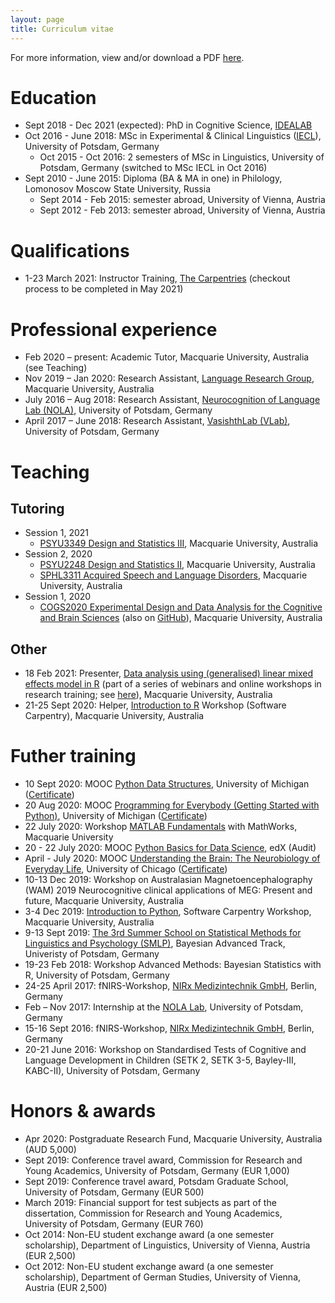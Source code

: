 ```yaml
---
layout: page
title: Curriculum vitae
---
```


For more information, view and/or download a PDF [here](CV_MKorochkina.pdf).

# Education

* Sept 2018 - Dec 2021 (expected): PhD in Cognitive Science, [IDEALAB](https://phd-idealab.com/)
* Oct 2016 - June 2018: MSc in Experimental & Clinical Linguistics ([IECL](https://www.uni-potsdam.de/en/iecl/index)), University of Potsdam, Germany
  * Oct 2015 - Oct 2016: 2 semesters of MSc in Linguistics, University of Potsdam, Germany (switched to MSc IECL in Oct 2016)
* Sept 2010 - June 2015: Diploma (BA & MA in one) in Philology, Lomonosov Moscow State University, Russia
  * Sept 2014 - Feb 2015: semester abroad, University of Vienna, Austria
  * Sept 2012 - Feb 2013: semester abroad, University of Vienna, Austria

# Qualifications

* 1-23 March 2021: Instructor Training, [The Carpentries](https://carpentries.org/) (checkout process to be completed in May 2021)

# Professional experience

* Feb 2020 – present: Academic Tutor, Macquarie University, Australia (see Teaching)
* Nov 2019 – Jan 2020: Research Assistant, [Language Research Group](https://www.mq.edu.au/about/about-the-university/faculties-and-departments/medicine-and-health-sciences/departments-and-centres/department-of-cognitive-science/our-research/language), Macquarie University, Australia
* July 2016 – Aug 2018: Research Assistant, [Neurocognition of Language Lab (NOLA)](http://www.uni-potsdam.de/nola/index.html), University of Potsdam, Germany
* April 2017 – June 2018: Research Assistant, [VasishthLab (VLab)](https://vasishth.github.io/), University of Potsdam, Germany

# Teaching

## Tutoring

* Session 1, 2021
  * [PSYU3349 Design and Statistics III](https://coursehandbook.mq.edu.au/2021/units/PSYU3349?year=2021), Macquarie University, Australia
* Session 2, 2020
  * [PSYU2248 Design and Statistics II](https://unitguides.mq.edu.au/unit_offerings/129069/unit_guide?full_code=PSYU2248_SHFYR_2020), Macquarie University, Australia
  * [SPHL3311 Acquired Speech and Language Disorders](https://unitguides.mq.edu.au/unit_offerings/129189/unit_guide), Macquarie University, Australia
* Session 1, 2020
  * [COGS2020 Experimental Design and Data Analysis for the Cognitive and Brain Sciences](https://unitguides.mq.edu.au/unit_offerings/123650/unit_guide) (also on [GitHub](https://crossley.github.io/cogs2020_2020/index.html)), Macquarie University, Australia

## Other

* 18 Feb 2021: Presenter, [Data analysis using (generalised) linear mixed effects model in R](https://github.com/mariakna/MQ-eResearchTraining-GLMMs) (part of a series of webinars and online workshops in research training; see [here](https://www.eventbrite.co.uk/e/2021-eresearch-training-kickoff-at-macquarie-university-tickets-136557911389)), Macquarie University, Australia
* 21-25 Sept 2020: Helper, [Introduction to R](https://mq-software-carpentry.github.io/2020-09-21-intro-to-r/) Workshop (Software Carpentry), Macquarie University, Australia

# Futher training

* 10 Sept 2020: MOOC [Python Data Structures](https://www.coursera.org/learn/python-data), University of Michigan ([Certificate](https://github.com/mariakna/mariakna.github.io/blob/master/certificate_python_course_part2.pdf))
* 20 Aug 2020: MOOC [Programming for Everybody (Getting Started with Python)](https://www.coursera.org/learn/python), University of Michigan ([Certificate](https://github.com/mariakna/mariakna.github.io/blob/master/certificate_python_course_part1.pdf))
* 22 July 2020: Workshop [MATLAB Fundamentals](https://www.eventbrite.co.uk/e/matlab-fundamentals-at-macquarie-university-tickets-111336725142) with MathWorks, Macquarie University
* 20 - 22 July 2020: MOOC [Python Basics for Data Science](https://learning.edx.org/course/course-v1:IBM+PY0101EN+1T2020/home), edX (Audit)
* April - July 2020: MOOC [Understanding the Brain: The Neurobiology of Everyday Life](https://www.coursera.org/learn/neurobiology?#enroll), University of Chicago ([Certificate](https://github.com/mariakna/mariakna.github.io/blob/master/Coursera%203FM8UYY27R4_certificate.pdf))
* 10-13 Dec 2019: Workshop on Australasian Magnetoencephalography (WAM) 2019 Neurocognitive clinical applications of MEG: Present and future, Macquarie University, Australia
* 3-4 Dec 2019: [Introduction to Python](https://mq-software-carpentry.github.io/2019-12-03-intro-to-python/), Software Carpentry Workshop, Macquarie University, Australia
* 9-13 Sept 2019: [The 3rd Summer School on Statistical Methods for Linguistics and Psychology (SMLP)](https://vasishth.github.io/smlp2019/), Bayesian Advanced Track, Univeristy of Potsdam, Germany
* 19-23 Feb 2018: Workshop Advanced Methods: Bayesian Statistics with R, University of Potsdam, Germany
* 24-25 April 2017: fNIRS-Workshop, [NIRx Medizintechnik GmbH](https://nirx.net/), Berlin, Germany
* Feb – Nov 2017: Internship at the [NOLA Lab](http://www.uni-potsdam.de/nola/index.html), University of Potsdam, Germany
* 15-16 Sept 2016: fNIRS-Workshop, [NIRx Medizintechnik GmbH](https://nirx.net/), Berlin, Germany
* 20-21 June 2016: Workshop on Standardised Tests of Cognitive and Language Development in Children (SETK 2, SETK 3-5, Bayley-III, KABC-II), University of Potsdam, Germany

# Honors & awards

* Apr 2020: Postgraduate Research Fund, Macquarie University, Australia (AUD 5,000)
* Sept 2019: Conference travel award, Commission for Research and Young Academics, University of Potsdam, Germany (EUR 1,000)
* Sept 2019: Conference travel award, Potsdam Graduate School, University of Potsdam, Germany (EUR 500)
* March 2019: Financial support for test subjects as part of the dissertation, Commission for Research and Young Academics, University of Potsdam, Germany (EUR 760)
* Oct 2014: Non-EU student exchange award (a one semester scholarship), Department of Linguistics, University of Vienna, Austria (EUR 2,500)
* Oct 2012: Non-EU student exchange award (a one semester scholarship), Department of German Studies, University of Vienna, Austria (EUR 2,500)






